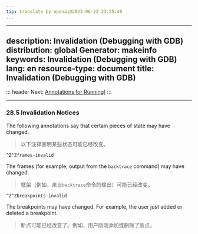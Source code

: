```yaml
---
tip: translate by openai@2023-06-23 23:35:46
...
```

---
description: Invalidation (Debugging with GDB)
distribution: global
Generator: makeinfo
keywords: Invalidation (Debugging with GDB)
lang: en
resource-type: document
title: Invalidation (Debugging with GDB)
---
::: header
Next: [Annotations for Running](Annotations-for-Running.html#Annotations-for-Running)]
:::

---

### 28.5 Invalidation Notices


The following annotations say that certain pieces of state may have changed.

> 以下注释表明某些状态可能已经改变。

`^Z^Zframes-invalid`


The frames (for example, output from the `backtrace` command) may have changed.

> 框架（例如，来自`backtrace`命令的输出）可能已经改变。

`^Z^Zbreakpoints-invalid`


The breakpoints may have changed. For example, the user just added or deleted a breakpoint.

> 断点可能已经改变了。例如，用户刚刚添加或删除了断点。
